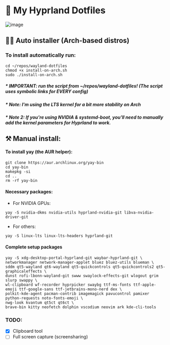 # 🚀 My Hyprland Dotfiles 
![image](https://user-images.githubusercontent.com/45101400/234958778-54532547-b1e1-47d8-9afa-1516900bcc00.png)

## 👨‍💻 Auto installer (Arch-based distros)
### To install automatically run:

```
cd ~/repos/wayland-dotfiles
chmod +x install-on-arch.sh
sudo ./install-on-arch.sh
```

##### * IMPORTANT: run the script from ~/repos/wayland-dotfiles! (The script uses symbolic links for EVERY config)
##### * Note: I'm using the LTS kernel for a bit more stability on Arch
##### * Note 2: If you're using NVIDIA & systemd-boot, you'll need to manually add the kernel parameters for Hyprland to work.

## ⚒️ Manual install:
#### To install yay (the AUR helper):

```
git clone https://aur.archlinux.org/yay-bin
cd yay-bin
makepkg -si
cd ..
rm -rf yay-bin
```

#### Necessary packages:

* For NVIDIA GPUs: 
```
yay -S nvidia-dkms nvidia-utils hyprland-nvidia-git libva-nvidia-driver-git
```

* For others:
```
yay -S linux-lts linux-lts-headers hyprland-git
```

#### Complete setup packages

```
yay -S xdg-desktop-portal-hyprland-git waybar-hyprland-git \
networkmanager network-manager-applet bluez bluez-utils blueman \
sddm qt5-wayland qt6-wayland qt5-quickcontrols qt5-quickcontrols2 qt5-graphicaleffects \
dunst rofi-lbonn-wayland-git swww swaylock-effects-git wlogout grim slurp swappy \
wl-clipboard wf-recorder hyprpicker swaybg ttf-ms-fonts ttf-apple-emoji ttf-google-sans ttf-jetbrains-mono-nerd dex \
polkit-kde-agent pacman-contrib imagemagick pavucontrol pamixer python-requests noto-fonts-emoji \
nwg-look kvantum qt5ct qt6ct \
brave-bin kitty neofetch dolphin vscodium neovim ark kde-cli-tools
```

### TODO:
- [x] Clipboard tool
- [ ] Full screen capture (screensharing)
